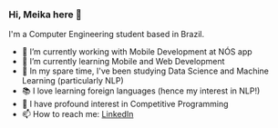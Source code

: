 ### Hi, Meika here 👋

<!--
**olvrmei/olvrmei** is a ✨ _special_ ✨ repository because its `README.md` (this file) appears on your GitHub profile.

Here are some ideas to get you started:
-->

I'm a Computer Engineering student based in Brazil.
- 🔭 I’m currently working with Mobile Development at NÓS app
- 🌱 I’m currently learning Mobile and Web Development
- 🤖 In my spare time, I've been studying Data Science and Machine Learning (particularly NLP)
- 📚 I love learning foreign languages (hence my interest in NLP!)
- 💬 I have profound interest in Competitive Programming
- 📫 How to reach me: [LinkedIn](https://www.linkedin.com/in/meikaf/)

